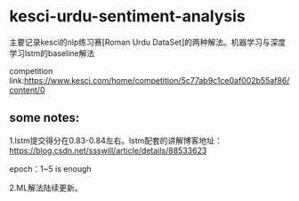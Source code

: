# kesci-urdu-sentiment-analysis
主要记录kesci的nlp练习赛[Roman Urdu DataSet]的两种解法。机器学习与深度学习lstm的baseline解法

competition link:https://www.kesci.com/home/competition/5c77ab9c1ce0af002b55af86/content/0

## some notes:
1.lstm提交得分在0.83-0.84左右。lstm配套的讲解博客地址：https://blog.csdn.net/ssswill/article/details/88533623

epoch：1~5 is enough

2.ML解法陆续更新。
